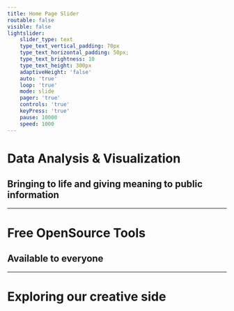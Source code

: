```yaml
---
title: Home Page Slider
routable: false
visible: false
lightslider:
    slider_type: text
    type_text_vertical_padding: 70px
    type_text_horizontal_padding: 50px;
    type_text_brightness: 10
    type_text_height: 300px
    adaptiveHeight: 'false'
    auto: 'true'
    loop: 'true'
    mode: slide
    pager: 'true'
    controls: 'true'
    keyPress: 'true'
    pause: 10000
    speed: 1000
---
```


# Data Analysis & Visualization
## Bringing to life and giving meaning to public information
___
# Free OpenSource Tools
## Available to everyone
___
# Exploring our creative side
## 
